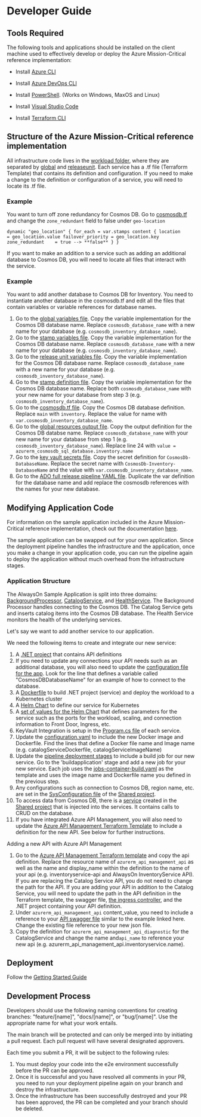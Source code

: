 # Developer Guide

## Tools Required

The following tools and applications should be installed on the client machine used to effectively develop or deploy the Azure Mission-Critical reference implementation:

- Install [Azure CLI](https://docs.microsoft.com/cli/azure/service-page/azure%20cli?view=azure-cli-latest)

- Install [Azure DevOps CLI](https://docs.microsoft.com/azure/devops/cli/?view=azure-devops)

- Install [PowerShell](https://docs.microsoft.com/powershell/scripting/install/installing-powershell-on-windows?view=powershell-7.1). (Works on Windows, MaxOS and Linux)

- Install [Visual Studio Code](https://code.visualstudio.com/Download)

- Install [Terraform CLI](https://www.terraform.io/downloads)

## Structure of the Azure Mission-Critical reference implementation

All infrastructure code lives in the [workload folder](/src/infra/workload/), where they are separated by [global](/src/infra/workload/globalresources/) and [releaseunit](/src/infra/workload/releaseunit/). Each service has a .tf file (Terraform Template) that contains its definition and configuration. If you need to make a change to the definition or configuration of a service, you will need to locate its .tf file. 


### Example

You want to turn off zone redundancy for Cosmos DB. Go to [cosmosdb.tf](/src/infra/workload/globalresources/cosmosdb.tf) and change the `zone_redundant` field to false under `geo-location` 

`dynamic "geo_location" {
    for_each = var.stamps
    content {
      location          = geo_location.value
      failover_priority = geo_location.key
      zone_redundant    = true --> **false**
    }
  }`

  If you want to make an addition to a service such as adding an additional database to Cosmos DB, you will need to locate all files that interact with the service.
  
  ### Example

  You want to add another database to Cosmos DB for Inventory. You need to instantiate another database in the cosmosdb.tf and edit all the files that contain variables or variable references for database names.

  1. Go to the [global variables file](/src/infra/workload/globalresources/variables.tf). Copy the variable implementation for the Cosmos DB database name. Replace `cosmosdb_database_name` with a new name for your database (e.g. `cosmosdb_inventory_database_name`).
  2. Go to the [stamp variables file](/src/infra/workload/releaseunit/modules/stamp/variables.tf). Copy the variable implementation for the Cosmos DB database name. Replace `cosmosdb_database_name` with a new name for your database (e.g. `cosmosdb_inventory_database_name`).
  3. Go to the [release unit variables file](/src/infra/workload/releaseunit/variables.tf). Copy the variable implementation for the Cosmos DB database name. Replace `cosmosdb_database_name` with a new name for your database (e.g. `cosmosdb_inventory_database_name`).
  4. Go to the [stamp definition file](/src/infra/workload/releaseunit/stamp.tf). Copy the variable implementation for the Cosmos DB database name. Replace both `cosmosdb_database_name` with your new name for your database from step 3 (e.g. `cosmosdb_inventory_database_name`).
  5. Go to the [cosmosdb.tf file](/src/infra/workload/globalresources/cosmosdb.tf). Copy the Cosmos DB database definition. Replace `main` with `inventory`. Replace the value for name with `var.cosmosdb_inventory_database_name`. 
  6. Go to the [global resources output file](/src/infra/workload/globalresources/outputs.tf). Copy the output definition for the Cosmos DB databse name. Replace  `cosmosdb_database_name` with your new name for your database from step 1 (e.g. `cosmosdb_inventory_database_name`). Replace line 24 with `value = azurerm_cosmosdb_sql_database.inventory.name`
  7. Go to the [key vault secrets file](/src/infra/workload/releaseunit/modules/stamp/keyvault-secrets.tf). Copy the secret definition for `CosmosDb-DatabaseName`. Replace the secret name with `CosmosDb-Inventory-DatabaseName` and the value with `var.cosmosdb_inventory_database_name`.
  8. Go to the [ADO full release pipeline YAML file](/.ado/pipelines/templates/stages-full-release.yaml). Duplicate the var definition for the database name and add replace the cosmosdb references with the names for your new database. 

## Modifying Application Code

For information on the sample application included in the Azure Mission-Critical reference implementation, check out the documentation [here](/docs/reference-implementation/AppDesign-Application-Design.md).

The sample application can be swapped out for your own application. Since the deployment pipeline handles the infrastructure and the application, once you make a change in your application code, you can run the pipeline again to deploy the application without much overhead from the infrastructure stages.  

### Application Structure
The AlwaysOn Sample Application is split into three domains: [BackgroundProcessor](/src/app/AlwaysOn.BackgroundProcessor/), [CatalogService](/src/app/AlwaysOn.CatalogService/), and [HealthService](/src/app/AlwaysOn.HealthService/). The Background Processor handles connecting to the Cosmos DB. The Catalog Service gets and inserts catalog items into the Cosmos DB database. The Health Service monitors the health of the underlying services. 

Let's say we want to add another service to our application. 

We need the following items to create and integrate our new service:
1. A [.NET project](/src/app/AlwaysOn.CatalogService/) that contains API definitions
2. If you need to update any connections your API needs such as an additional database, you will also need to update the [configuration file for the app](/src/app/AlwaysOn.Shared/SysConfiguration.cs). Look for the line that defines a variable called "CosmosDBDatabaseName" for an example of how to connect to the database. 
3. A [Dockerfile](/src/app/AlwaysOn.CatalogService/Dockerfile) to build .NET project (service) and deploy the workload to a Kubernetes cluster
4. A [Helm Chart](/src/app/charts/catalogservice/Chart.yaml) to define our service for Kubernetes 
5. A [set of values for the Helm Chart](/src/app/charts/catalogservice/values.yaml) that defines parameters for the service such as the ports for the workload, scaling, and connection information to Front Door, Ingress, etc.
6. KeyVault Integration is setup in the [Program.cs file](/src/app/AlwaysOn.CatalogService/Program.cs) of each service. 
7. Update the [configuration.yaml](/.ado/pipelines/config/configuration.yaml) to include the new Docker image and Dockerfile. Find the lines that define a Docker file name and Image name (e.g. catalogServiceDockerfile, catalogServiceImageName)
8. Update the [pipeline deployment stages](/.ado/pipelines/templates/stages-full-release.yaml) to include a build job for our new service. Go to the 'buildapplication' stage and add a new job for your new service. Each job uses the [jobs-container-build.yaml](/.ado/pipelines/templates/jobs-container-build.yaml) as the template and uses the image name and Dockerfile name you defined in the previous step.
9. Any configurations such as connection to Cosmos DB, region name, etc. are set in the [SysConfiguration file](/src/app/AlwaysOn.Shared/SysConfiguration.cs) of the [Shared project](/src/app/AlwaysOn.Shared/). 
10. To access data from Cosmos DB, there is a [service](/src/app/AlwaysOn.Shared/Services/CosmosDbService.cs) created in the [Shared project](/src/app/AlwaysOn.Shared/) that is injected into the services. It contains calls to CRUD on the database. 
11. If you have integrated Azure API Management, you will also need to update the [Azure API Management Terraform Template](/docs/example-code/apim.tf) to include a definition for the new API. See below for further instructions.

Adding a new API with Azure API Management
1. Go to the [Azure API Management Terraform template](/docs/example-code/apim.tf) and copy the api definition. Replace the resource name of `azurerm_api_management_api` as well as the name and display_name within the definition to the name of your api (e.g. inventoryservice-api and AlwaysOn InventoryService API). If you are replacing the Catalog Service API, you do not need to change the path for the API. If you are adding your API in addition to the Catalog Service, you will need to update the path in the API definition in the Terraform template, the swagger file, [the ingress controller](/src/app/charts/catalogservice/templates/ingress.yaml), and the .NET project containing your API definition. 
2. Under `azurerm_api_management_api` content_value, you need to include a reference to your [API swagger file](/docs/example-code/catalogservice-api-swagger.json) similar to the example linked here. Change the existing file reference to your new json file.
3. Copy the definition for `azurerm_api_management_api_diagnostic` for the CatalogService and change the name and`api_name` to reference your new api (e.g. azurerm_api_management_api.inventoryservice.name).


## Deployment

Follow the [Getting Started Guide](./Getting-Started.md)

## Development Process

Developers should use the following naming conventions for creating branches: "feature/[name]", "docs/[name]", or "bug/[name]". Use the appropriate name for what your work entails. 

The main branch will be protected and can only be merged into by initiating a pull request. Each pull request will have several designated approvers. 

Each time you submit a PR, it will be subject to the following rules:
  1. You must deploy your code into the e2e environment successfully before the PR can be approved. 
  2. Once it is successful and you have resolved all comments in your PR, you need to run your deployment pipeline again on your branch and destroy the infrastructure.
  3. Once the infrastructure has been successfully destroyed and your PR has been approved, the PR can be completed and your branch should be deleted.

